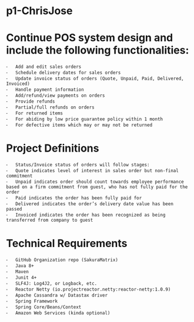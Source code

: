 # p1-ChrisJose

# Continue POS system design and include the following functionalities:
	⁃	Add and edit sales orders 
	⁃	Schedule delivery dates for sales orders
	⁃	Update invoice status of orders (Quote, Unpaid, Paid, Delivered, Invoiced)
	⁃	Handle payment information
	⁃	Add/refund/view payments on orders
	⁃	Provide refunds
	⁃	Partial/full refunds on orders
	⁃	For returned items
	⁃	For abiding by low price guarantee policy within 1 month
	⁃	For defective items which may or may not be returned 

# Project Definitions
	⁃	Status/Invoice status of orders will follow stages:
	⁃	Quote indicates level of interest in sales order but non-final commitment
	⁃	Unpaid indicates order should count towards employee performance based on a firm commitment from guest, who has not fully paid for the order
	⁃	Paid indicates the order has been fully paid for
	⁃	Delivered indicates the order’s delivery date value has been passed
	⁃	Invoiced indicates the order has been recognized as being transferred from company to guest

# Technical Requirements
	⁃	GitHub Organization repo (SakuraMatrix)
	⁃	Java 8+
	⁃	Maven
	⁃	Junit 4+
	⁃	SLF4J: Log4J2, or Logback, etc.
	⁃	Reactor Netty (io.projectreactor.netty:reactor-netty:1.0.9)
	⁃	Apache Cassandra w/ Datastax driver
	⁃	Spring Framework
	⁃	Spring Core/Beans/Context
	⁃	Amazon Web Services (kinda optional)

